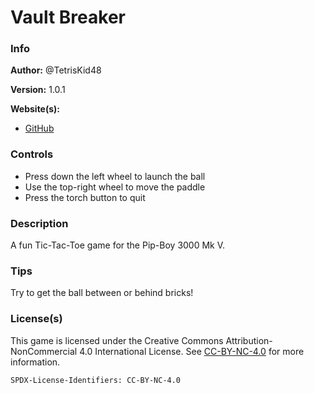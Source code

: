 # Vault Breaker

### Info

**Author:** @TetrisKid48

**Version:** 1.0.1

**Website(s):**

- [GitHub](https://tetriskid48.github.io)

### Controls

- Press down the left wheel to launch the ball
- Use the top-right wheel to move the paddle
- Press the torch button to quit

### Description

A fun Tic-Tac-Toe game for the Pip-Boy 3000 Mk V.

### Tips

Try to get the ball between or behind bricks!

### License(s)

This game is licensed under the Creative Commons Attribution-NonCommercial 4.0
International License. See
[CC-BY-NC-4.0](https://creativecommons.org/licenses/by-nc/4.0/) for more
information.

`SPDX-License-Identifiers: CC-BY-NC-4.0`
